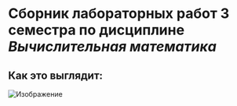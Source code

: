 # Сборник лабораторных работ 3 семестра по дисциплине *Вычислительная математика*


## Как это выглядит:
![Изображение](../image.png "Как это выглядит при запуске")

